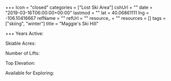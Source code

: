+++
Icon = "closed"
categories = ["Lost Ski Area"]
cshUrl = ""
date = "2019-03-16T06:00:00+00:00"
lastmod = ""
lat = 40.06861111
lng = -106.10416667
refName = ""
refUrl = ""
resource_ = ""
resources = []
tags = ["skiing", "winter"]
title = "Maggie's Ski Hill"

+++
Years Active:

Skiable Acres:

Number of Lifts:

Top Elevation:

Available for Exploring: